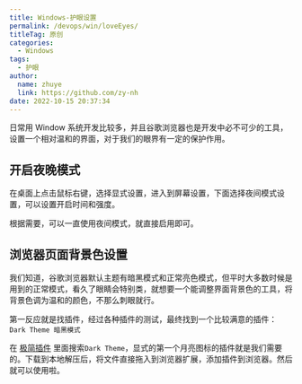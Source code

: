 ```yaml
---
title: Windows-护眼设置
permalink: /devops/win/loveEyes/
titleTag: 原创
categories: 
  - Windows
tags: 
  - 护眼
author: 
  name: zhuye
  link: https://github.com/zy-nh
date: 2022-10-15 20:37:34
---
```


日常用 Window 系统开发比较多，并且谷歌浏览器也是开发中必不可少的工具，设置一个相对温和的界面，对于我们的眼界有一定的保护作用。
<!-- more -->

## 开启夜晚模式
在桌面上点击鼠标右键，选择显式设置，进入到屏幕设置，下面选择夜间模式设置，可以设置开启时间和强度。

根据需要，可以一直使用夜间模式，就直接启用即可。

## 浏览器页面背景色设置
我们知道，谷歌浏览器默认主题有暗黑模式和正常亮色模式，但平时大多数时候是用到的正常模式，看久了眼睛会特别类，就想要一个能调整界面背景色的工具，将背景色调为温和的颜色，不那么刺眼就行。

第一反应就是找插件，经过各种插件的测试，最终找到一个比较满意的插件：`Dark Theme 暗黑模式`

在 [极简插件](https://chrome.zzzmh.cn/#/index) 里面搜索`Dark Theme`，显式的第一个月亮图标的插件就是我们需要的。下载到本地解压后，将文件直接拖入到浏览器扩展，添加插件到浏览器。然后就可以使用啦。


